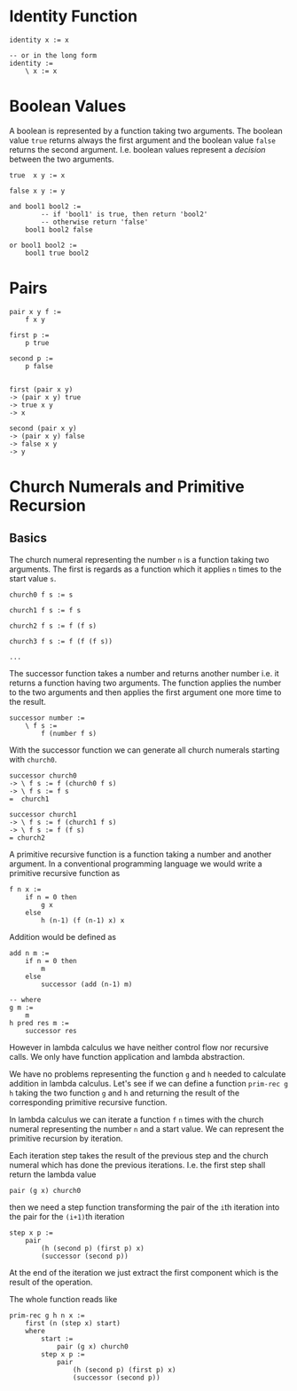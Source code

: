 # Identity Function

    identity x := x

    -- or in the long form
    identity :=
        \ x := x



# Boolean Values

A boolean is represented by a function taking two arguments. The boolean value
`true` returns always the first argument and the boolean value `false` returns
the second argument. I.e. boolean values represent a *decision* between the two
arguments.


    true  x y := x

    false x y := y

    and bool1 bool2 :=
            -- if 'bool1' is true, then return 'bool2'
            -- otherwise return 'false'
        bool1 bool2 false

    or bool1 bool2 :=
        bool1 true bool2



# Pairs

    pair x y f :=
        f x y

    first p :=
        p true

    second p :=
        p false


    first (pair x y)
    -> (pair x y) true
    -> true x y
    -> x

    second (pair x y)
    -> (pair x y) false
    -> false x y
    -> y


# Church Numerals and Primitive Recursion

## Basics

The church numeral representing the number `n` is a function taking two
arguments. The first is regards as a function which it applies `n` times to the
start value `s`.



    church0 f s := s

    church1 f s := f s

    church2 f s := f (f s)

    church3 f s := f (f (f s))

    ...


The successor function takes a number and returns another number i.e. it returns
a function having two arguments. The function applies the number to the two
arguments and then applies the first argument one more time to the result.

    successor number :=
        \ f s :=
            f (number f s)


With the successor function we can generate all church numerals starting with
`church0`.

    successor church0
    -> \ f s := f (church0 f s)
    -> \ f s := f s
    =  church1

    successor church1
    -> \ f s := f (church1 f s)
    -> \ f s := f (f s)
    = church2


A primitive recursive function is a function taking a number and another
argument. In a conventional programming language we would write a primitive
recursive function as

    f n x :=
        if n = 0 then
            g x
        else
            h (n-1) (f (n-1) x) x

Addition would be defined as

    add n m :=
        if n = 0 then
            m
        else
            successor (add (n-1) m)

    -- where
    g m :=
        m
    h pred res m :=
        successor res


However in lambda calculus we have neither control flow nor recursive calls. We
only have function application and lambda abstraction.

We have no problems representing the function `g` and `h` needed to calculate
addition in lambda calculus. Let's see if we can define a function `prim-rec g
h` taking the two function `g` and `h` and returning the result of the
corresponding primitive recursive function.

In lambda calculus we can iterate a function `f` `n` times with the church numeral
representing the number `n` and a start value. We can represent the primitive
recursion by iteration.

Each iteration step takes the result of the previous step and the church numeral
which has done the previous iterations. I.e. the first step shall return the
lambda value

    pair (g x) church0

then we need a step function transforming the pair of the `i`th iteration into
the pair for the `(i+1)`th iteration

    step x p :=
        pair
            (h (second p) (first p) x)
            (successor (second p))

At the end of the iteration we just extract the first component which is the
result of the operation.

The whole function reads like

    prim-rec g h n x :=
        first (n (step x) start)
        where
            start :=
                pair (g x) church0
            step x p :=
                pair
                    (h (second p) (first p) x)
                    (successor (second p))

